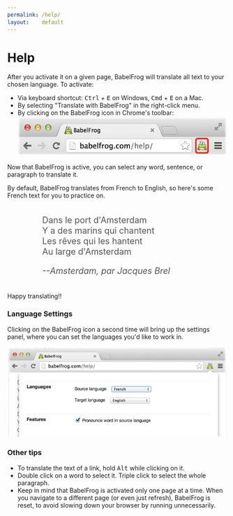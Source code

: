```yaml
---
permalink: /help/
layout:    default
---
```


Help
====

After you activate it on a given page, BabelFrog will translate all text to
your chosen language. To activate:

* Via keyboard shortcut: <kbd>Ctrl</kbd> + <kbd>E</kbd> on Windows, <kbd>Cmd</kbd> + <kbd>E</kbd> on a Mac.
* By selecting "Translate with BabelFrog" in the right-click menu.
* By clicking on the BabelFrog icon in Chrome's toolbar:
  <img class="frame" src="/img/babelfrog-chromebar.png">

Now that BabelFrog is active, you can select any word, sentence, or paragraph to translate it.

By default, BabelFrog translates from French to English, so here's some French text for you to practice on.

<div class="amsterdam" style="padding: 3px 10px 3px 80px; font-size: 1.4em; color: #555;">
<p>
Dans le port d'Amsterdam <br/>
Y a des marins qui chantent <br/>
Les rêves qui les hantent<br/>
Au large d'Amsterdam<br/>
</p>
<p><em>--Amsterdam, par Jacques Brel</em></p>
</div>

Happy translating!!

### Language Settings

Clicking on the BabelFrog icon a second time will bring up the settings panel, where you can set the languages you'd like to work in.

<img class="frame" src="/img/babelfrog-settings.png">

### Other tips

* To translate the text of a link, hold <kbd>Alt</kbd> while clicking on it.
* Double click on a word to select it. Triple click to select the whole paragraph.
* Keep in mind that BabelFrog is activated only one page at a time. When you navigate to a different page (or even just refresh), BabelFrog is reset, to avoid slowing down your browser by running unnecessarily.
